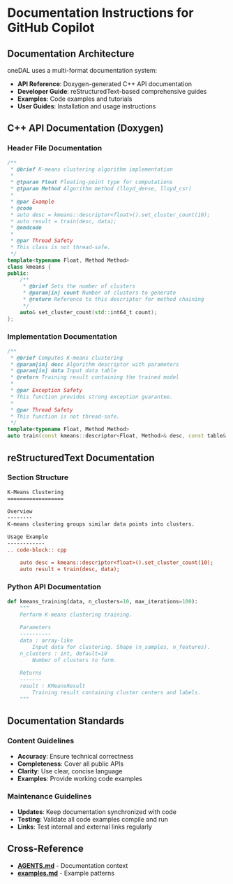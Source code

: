 # Documentation Instructions for GitHub Copilot

## Documentation Architecture

oneDAL uses a multi-format documentation system:
- **API Reference**: Doxygen-generated C++ API documentation
- **Developer Guide**: reStructuredText-based comprehensive guides  
- **Examples**: Code examples and tutorials
- **User Guides**: Installation and usage instructions

## C++ API Documentation (Doxygen)

### Header File Documentation
```cpp
/**
 * @brief K-means clustering algorithm implementation
 * 
 * @tparam Float Floating-point type for computations
 * @tparam Method Algorithm method (lloyd_dense, lloyd_csr)
 * 
 * @par Example
 * @code
 * auto desc = kmeans::descriptor<float>().set_cluster_count(10);
 * auto result = train(desc, data);
 * @endcode
 * 
 * @par Thread Safety
 * This class is not thread-safe.
 */
template<typename Float, Method Method>
class kmeans {
public:
    /**
     * @brief Sets the number of clusters
     * @param[in] count Number of clusters to generate
     * @return Reference to this descriptor for method chaining
     */
    auto& set_cluster_count(std::int64_t count);
};
```

### Implementation Documentation
```cpp
/**
 * @brief Computes K-means clustering
 * @param[in] desc Algorithm descriptor with parameters
 * @param[in] data Input data table
 * @return Training result containing the trained model
 * 
 * @par Exception Safety
 * This function provides strong exception guarantee.
 * 
 * @par Thread Safety
 * This function is not thread-safe.
 */
template<typename Float, Method Method>
auto train(const kmeans::descriptor<Float, Method>& desc, const table& data);
```

## reStructuredText Documentation

### Section Structure
```rst
K-Means Clustering
==================

Overview
--------
K-means clustering groups similar data points into clusters.

Usage Example
------------
.. code-block:: cpp

    auto desc = kmeans::descriptor<float>().set_cluster_count(10);
    auto result = train(desc, data);
```

### Python API Documentation
```python
def kmeans_training(data, n_clusters=10, max_iterations=100):
    """
    Perform K-means clustering training.
    
    Parameters
    ----------
    data : array-like
        Input data for clustering. Shape (n_samples, n_features).
    n_clusters : int, default=10
        Number of clusters to form.
    
    Returns
    -------
    result : KMeansResult
        Training result containing cluster centers and labels.
    """
```

## Documentation Standards

### Content Guidelines
- **Accuracy**: Ensure technical correctness
- **Completeness**: Cover all public APIs
- **Clarity**: Use clear, concise language
- **Examples**: Provide working code examples

### Maintenance Guidelines
- **Updates**: Keep documentation synchronized with code
- **Testing**: Validate all code examples compile and run
- **Links**: Test internal and external links regularly

## Cross-Reference
- **[AGENTS.md](/docs/AGENTS.md)** - Documentation context
- **[examples.md](/.github/instructions/examples.md)** - Example patterns